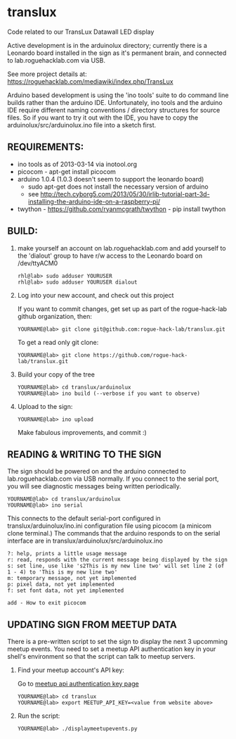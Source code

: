translux
========

Code related to our TransLux Datawall LED display

Active development is in the arduinolux directory; currently there is a
Leonardo board installed in the sign as it's permanent brain, and connected 
to lab.roguehacklab.com via USB.

See more project details at: https://roguehacklab.com/mediawiki/index.php/TransLux

Arduino based development is using the 'ino tools' suite to do command line 
builds rather than the arduino IDE. Unfortunately, ino tools and the arduino 
IDE require different naming conventions / directory structures for source 
files. So if you want to try it out with the IDE, you have to copy the 
arduinolux/src/arduinolux.ino file into a sketch first.

REQUIREMENTS:
-------------

- ino tools as of 2013-03-14 via inotool.org
- picocom 	- apt-get install picocom
- arduino 1.0.4 (1.0.3 doesn't seem to support the leonardo board) 
     - sudo apt-get does not install the necessary version of arduino
	 - see http://tech.cyborg5.com/2013/05/30/irlib-tutorial-part-3d-installing-the-arduino-ide-on-a-raspberry-pi/
- twython - https://github.com/ryanmcgrath/twython - pip install twython

BUILD:
------

1.  make yourself an account on lab.roguehacklab.com and add yourself to the 
    'dialout' group to have r/w access to the Leonardo board on /dev/ttyACM0
    
        rhl@lab> sudo adduser YOURUSER
        rhl@lab> sudo adduser YOURUSER dialout

2.  Log into your new account, and check out this project

    If you want to commit changes, get set up as part of the rogue-hack-lab
    github organization, then:
    
        YOURNAME@lab> git clone git@github.com:rogue-hack-lab/translux.git
    
    To get a read only git clone:
    
        YOURNAME@lab> git clone https://github.com/rogue-hack-lab/translux.git

3.  Build your copy of the tree
    
        YOURNAME@lab> cd translux/arduinolux
        YOURNAME@lab> ino build (--verbose if you want to observe)

4.  Upload to the sign:
    
        YOURNAME@lab> ino upload
    
    Make fabulous improvements, and commit :)

READING & WRITING TO THE SIGN
-----------------------------

The sign should be powered on and the arduino connected to lab.roguehacklab.com
via USB normally. If you connect to the serial port, you will see diagnostic messages
being written periodically.

    YOURNAME@lab> cd translux/arduinolux
    YOURNAME@lab> ino serial

This connects to the default serial-port configured in translux/arduinolux/ino.ini 
configuration file using picocom (a minicom clone terminal.) The commands that the 
arduino responds to on the serial interface are in translux/arduinolux/src/arduinolux.ino

    ?: help, prints a little usage message
    r: read, responds with the current message being displayed by the sign
    s: set line, use like 's2This is my new line two' will set line 2 (of 1 - 4) to 'This is my new line two'
    m: temporary message, not yet implemented
    p: pixel data, not yet implemented
    f: set font data, not yet implemented

	add - How to exit picocom
	
UPDATING SIGN FROM MEETUP DATA
------------------------------

There is a pre-written script to set the sign to display the next 3 upcomming meetup events.
You need to set a meetup API authentication key in your shell's environment so that the 
script can talk to meetup servers.

1.  Find your meetup account's API key:
    
    Go to [meetup api authentication key page](http://www.meetup.com/meetup_api/key/)

        YOURNAME@lab> cd translux
        YOURNAME@lab> export MEETUP_API_KEY=<value from website above>

2.  Run the script:
    
        YOURNAME@lab> ./displaymeetupevents.py